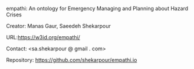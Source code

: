 empathi: An ontology for Emergency Managing and Planning about Hazard Crises

Creator: Manas Gaur, Saeedeh Shekarpour

URL:https://w3id.org/empathi/

Contact: <sa.shekarpour @ gmail . com>

Repository: https://github.com/shekarpour/empathi.io
